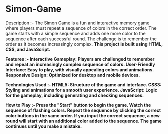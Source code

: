 # Simon-Game

Description :-
The Simon Game is a fun and interactive memory game where players must repeat a sequence of colors in the correct order. The game starts with a simple sequence and adds one more color to the sequence after each successful round. The challenge is to remember the order as it becomes increasingly complex.
<b> This project is built using HTML, CSS, and JavaScript.<b>

Features :-
Interactive Gameplay: Players are challenged to remember and repeat an increasingly complex sequence of colors.
User-Friendly Interface: Easy to play, with visually appealing colors and animations.
Responsive Design: Optimized for desktop and mobile devices.

Technologies Used :- 
HTML5: Structure of the game and interface.
CSS3: Styling and animations for a smooth user experience.
JavaScript: Logic for the gameplay, including generating and checking sequences.

How to Play :-
Press the "Start" button to begin the game.
Watch the sequence of flashing colors.
Repeat the sequence by clicking the correct color buttons in the same order.
If you input the correct sequence, a new round will start with an additional color added to the sequence.
The game continues until you make a mistake.

